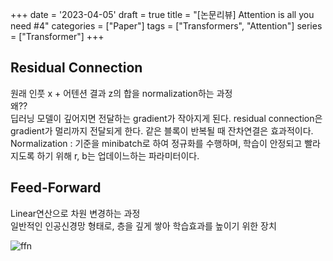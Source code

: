 +++
date = '2023-04-05'
draft = true
title =  "[논문리뷰] Attention is all you need #4"
categories = ["Paper"]
tags = ["Transformers", "Attention"]
series = ["Transformer"]
+++

## Residual Connection
원래 인풋 x + 어텐션 결과 z의 합을 normalization하는 과정  
왜??  
딥러닝 모델이 깊어지면 전달하는 gradient가 작아지게 된다. residual connection은 gradient가 멀리까지 전달되게 한다. 같은 블록이 반복될 때 잔차연결은 효과적이다.  
Normalization : 기준을 minibatch로 하여 정규화를 수행하며, 학습이 안정되고 빨라지도록 하기 위해 r, b는 업데이느하는 파라미터이다.  


## Feed-Forward
Linear연산으로 차원 변경하는 과정  
일반적인 인공신경망 형태로, 층을 깊게 쌓아 학습효과를 높이기 위한 장치  

![ffn](https://user-images.githubusercontent.com/75467530/230662237-4f4561ab-1434-4a8f-b69f-7a6296d1ed3b.png)


